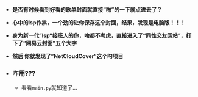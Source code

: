 - **是否有时候看到好看的歌单封面就直接“啪”的一下就点进去了？**
- **心中的lsp作祟，一个劲的让你保存这个封面，结果，发现是电脑版！！！**
- **身为新一代”lsp“接班人的你，啥都不考虑，直接进入了“同性交友网站”，打下了“网易云封面”五个大字**
- **然后 你就发现了”NetCloudCover“这个叼项目**

- ### 咋用???
    - 看看``main.py``就知道了...